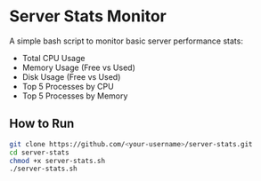 # Server Stats Monitor

A simple bash script to monitor basic server performance stats:
- Total CPU Usage
- Memory Usage (Free vs Used)
- Disk Usage (Free vs Used)
- Top 5 Processes by CPU
- Top 5 Processes by Memory

## How to Run

```bash
git clone https://github.com/<your-username>/server-stats.git
cd server-stats
chmod +x server-stats.sh
./server-stats.sh
